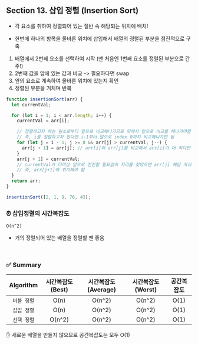 ## Section 13. 삽입 정렬 (Insertion Sort)

- 각 요소를 취하여 정렬되어 있는 절반 속 해당되는 위치에 배치!

- 한번에 하나의 항목을 올바른 위치에 삽입해서 배열의 정렬된 부분을 점진적으로 구축

1. 배열에서 2번째 요소를 선택하여 시작 (맨 처음엔 1번째 요소를 정렬된 부분으로 간주!)
2. 2번째 값을 앞에 있는 값과 비교 -> 필요하다면 swap
3. 옆의 요소로 계속하여 올바른 위치에 있는지 확인
4. 정렬된 부분을 거치며 반복

```js
function insertionSort(arr) {
  let currentVal;

  for (let i = 1; i < arr.length; i++) {
    currentVal = arr[i];

    // 정렬하고자 하는 원소로부터 앞으로 비교해나가므로 뒤에서 앞으로 비교를 해나가야함
    // 즉, i를 정렬하고자 한다면 i-1부터 앞으로 index 0까지 비교해나가면 됨
    for (let j = i - 1; j >= 0 && arr[j] > currentVal; j--) {
      arr[j + 1] = arr[j]; // arr[i]와 arr[j]를 비교해서 arr[i]가 더 작다면 arr[j+1] 즉, arr[i] 뒤로 arr[i]를 복사해놓는 개념
    }
    arr[j + 1] = currentVal;
    // currentVal가 더이상 앞으로 전진할 필요없이 자리를 찾았으면 arr[j] 해당 자리에 위치하는게 아니라 그 값보단 큰 값이므로 그 뒤에 위치해야 한다.
    // 즉, arr[j+1]에 위치해야 함
  }
  return arr;
}

insertionSort([2, 1, 9, 76, 4]);
```

### ⏰ 삽입정렬의 시간복잡도

`O(n^2)`

- 거의 정렬되어 있는 배열을 정렬할 땐 좋음

<br/>

### ✅ Summary

|  Algorithm  | 시간복잡도(Best) | 시간복잡도(Average) | 시간복잡도(Worst) | 공간복잡도 |
| :---------: | :--------------: | :-----------------: | :---------------: | :--------: |
| `버블 정렬` |       O(n)       |       O(n^2)        |      O(n^2)       |    O(1)    |
| `삽입 정렬` |       O(n)       |       O(n^2)        |      O(n^2)       |    O(1)    |
| `선택 정렬` |      O(n^2)      |       O(n^2)        |      O(n^2)       |    O(1)    |

✋ 새로운 배열을 만들지 않으므로 공간복잡도는 모두 O(1)
